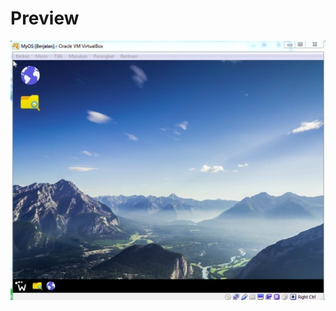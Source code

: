 # Preview
![alt text](https://raw.githubusercontent.com/danaoscompany/WatermelonOS/main/preview.jpg)
